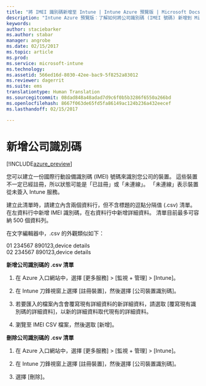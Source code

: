 ```yaml
---
title: "將 IMEI 識別碼新增至 Intune | Intune Azure 預覽版 | Microsoft Docs"
description: "Intune Azure 預覽版︰了解如何將公司識別碼 (IMEI 號碼) 新增到 Microsoft Intune。 "
keywords: 
author: staciebarker
ms.author: stabar
manager: angrobe
ms.date: 02/15/2017
ms.topic: article
ms.prod: 
ms.service: microsoft-intune
ms.technology: 
ms.assetid: 566ed16d-8030-42ee-bac9-5f8252a83012
ms.reviewer: dagerrit
ms.suite: ems
translationtype: Human Translation
ms.sourcegitcommit: 08dad848a48adad7d9c6f0b5b3286f6550a266bd
ms.openlocfilehash: 8667f063de65fd5fa86149ac124b236a432eecef
ms.lasthandoff: 02/15/2017

---
```


# <a name="add-corporate-identifiers"></a>新增公司識別碼

[!INCLUDE[azure_preview](../includes/azure_preview.md)]

您可以建立一份國際行動設備識別碼 (IMEI) 號碼來識別您公司的裝置。 這些裝置不一定已經註冊，所以狀態可能是「已註冊」或「未連線」。 「未連線」表示裝置從未簽入 Intune 服務。

建立此清單時，請建立內含兩個資料行，但不含標題的逗點分隔值 (.csv) 清單。 在左資料行中新增 IMEI 識別碼，在右資料行中新增詳細資料。 清單目前最多可容納 500 個資料列。

在文字編輯器中，.csv 的外觀類似如下：

01 234567 890123,device details</br>
02 234567 890123,device details

**新增公司識別碼的 .csv 清單**

1. 在 Azure 入口網站中，選擇 [更多服務] > [監視 + 管理] > [Intune]。

2. 在 Intune 刀鋒視窗上選擇 [註冊裝置]，然後選擇 [公司裝置識別碼]。

3. 若要匯入的檔案內含會覆寫現有詳細資料的新詳細資料，請選取 [覆寫現有識別碼的詳細資料]，以新的詳細資料取代現有的詳細資料。

4. 瀏覽至 IMEI CSV 檔案，然後選取 [新增]。

**刪除公司識別碼的 .csv 清單**

1. 在 Azure 入口網站中，選擇 [更多服務] > [監視 + 管理] > [Intune]。

2. 在 Intune 刀鋒視窗上選擇 [註冊裝置]，然後選擇 [公司裝置識別碼]。

3. 選擇 [刪除]。

